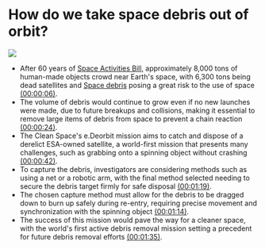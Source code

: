 
# How do we take space debris out of orbit?
![](https://i.ytimg.com/vi/VbEjYyu1H5M/maxresdefault.jpg)


- After 60 years of [Space Activities Bill](https://en.wikipedia.org/wiki/Space_Activities_Bill), approximately 8,000 tons of human-made objects crowd near Earth's space, with 6,300 tons being dead satellites and [Space debris](https://en.wikipedia.org/wiki/Space_debris) posing a great risk to the use of space [(00:00:06)](https://www.youtube.com/watch?v=VbEjYyu1H5M&t=6s).
- The volume of debris would continue to grow even if no new launches were made, due to future breakups and collisions, making it essential to remove large items of debris from space to prevent a chain reaction [(00:00:24)](https://www.youtube.com/watch?v=VbEjYyu1H5M&t=24s).
- The Clean Space's e.Deorbit mission aims to catch and dispose of a derelict ESA-owned satellite, a world-first mission that presents many challenges, such as grabbing onto a spinning object without crashing [(00:00:42)](https://www.youtube.com/watch?v=VbEjYyu1H5M&t=42s).
- To capture the debris, investigators are considering methods such as using a net or a robotic arm, with the final method selected needing to secure the debris target firmly for safe disposal [(00:01:19)](https://www.youtube.com/watch?v=VbEjYyu1H5M&t=79s).
- The chosen capture method must allow for the debris to be dragged down to burn up safely during re-entry, requiring precise movement and synchronization with the spinning object [(00:01:14)](https://www.youtube.com/watch?v=VbEjYyu1H5M&t=74s).
- The success of this mission would pave the way for a cleaner space, with the world's first active debris removal mission setting a precedent for future debris removal efforts [(00:01:35)](https://www.youtube.com/watch?v=VbEjYyu1H5M&t=95s).
